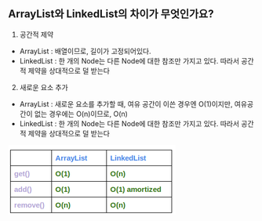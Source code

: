 ## ArrayList와 LinkedList의 차이가 무엇인가요?

1. 공간적 제약

- ArrayList : 배열이므로, 길이가 고정되어있다.
- LinkedList : 한 개의 Node는 다른 Node에 대한 참조만 가지고 있다. 따라서 공간적 제약을 상대적으로 덜 받는다

2. 새로운 요소 추가

- ArrayList : 새로운 요소를 추가할 때, 여유 공간이 이쓴 경우엔 O(1)이지만, 여유공간이 없는 경우에는 O(n)이므로, O(n)
- LinkedList : 한 개의 Node는 다른 Node에 대한 참조만 가지고 있다. 따라서 공간적 제약을 상대적으로 덜 받는다

<img src="../DataStructure/Assets/ArrayList&LinkedList.png">
